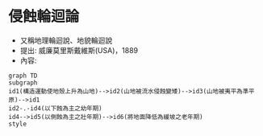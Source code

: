 # 侵蝕輪迴論

- 又稱地理輪迴說、地貌輪迴說
- 提出: 威廉莫里斯戴維斯(USA)，1889
- 內容: 
```mermaid
graph TD
subgraph 
id1(構造運動使地殼上升為山地)-->id2(山地被流水侵蝕變矮)-->id3(山地被夷平為準平原)-->id1
id2-.-id4(以下蝕為主之幼年期)
id4-->id5(以側蝕為主之壯年期)-->id6(將地面降低為緩坡之老年期)
style 
```